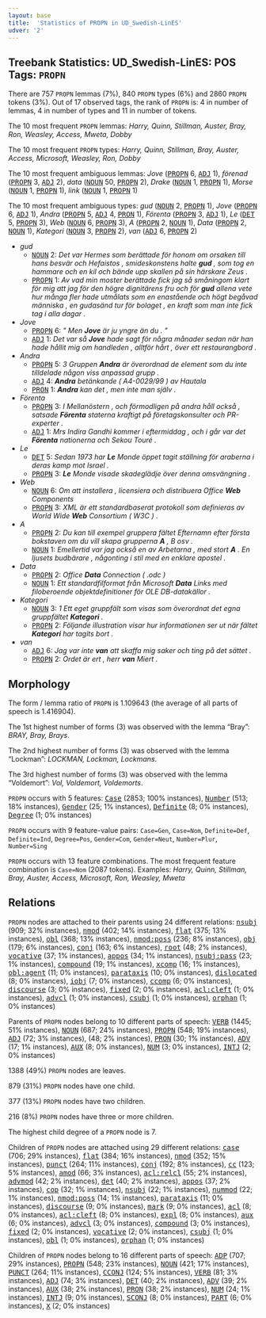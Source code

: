 ```yaml
---
layout: base
title:  'Statistics of PROPN in UD_Swedish-LinES'
udver: '2'
---
```


## Treebank Statistics: UD_Swedish-LinES: POS Tags: `PROPN`

There are 757 `PROPN` lemmas (7%), 840 `PROPN` types (6%) and 2860 `PROPN` tokens (3%).
Out of 17 observed tags, the rank of `PROPN` is: 4 in number of lemmas, 4 in number of types and 11 in number of tokens.

The 10 most frequent `PROPN` lemmas: <em>Harry, Quinn, Stillman, Auster, Bray, Ron, Weasley, Access, Mweta, Dobby</em>

The 10 most frequent `PROPN` types:  <em>Harry, Quinn, Stillman, Bray, Auster, Access, Microsoft, Weasley, Ron, Dobby</em>

The 10 most frequent ambiguous lemmas: <em>Jove</em> (<tt><a href="sv_lines-pos-PROPN.html">PROPN</a></tt> 6, <tt><a href="sv_lines-pos-ADJ.html">ADJ</a></tt> 1), <em>förenad</em> (<tt><a href="sv_lines-pos-PROPN.html">PROPN</a></tt> 3, <tt><a href="sv_lines-pos-ADJ.html">ADJ</a></tt> 2), <em>data</em> (<tt><a href="sv_lines-pos-NOUN.html">NOUN</a></tt> 50, <tt><a href="sv_lines-pos-PROPN.html">PROPN</a></tt> 2), <em>Drake</em> (<tt><a href="sv_lines-pos-NOUN.html">NOUN</a></tt> 1, <tt><a href="sv_lines-pos-PROPN.html">PROPN</a></tt> 1), <em>Morse</em> (<tt><a href="sv_lines-pos-NOUN.html">NOUN</a></tt> 1, <tt><a href="sv_lines-pos-PROPN.html">PROPN</a></tt> 1), <em>link</em> (<tt><a href="sv_lines-pos-NOUN.html">NOUN</a></tt> 1, <tt><a href="sv_lines-pos-PROPN.html">PROPN</a></tt> 1)

The 10 most frequent ambiguous types:  <em>gud</em> (<tt><a href="sv_lines-pos-NOUN.html">NOUN</a></tt> 2, <tt><a href="sv_lines-pos-PROPN.html">PROPN</a></tt> 1), <em>Jove</em> (<tt><a href="sv_lines-pos-PROPN.html">PROPN</a></tt> 6, <tt><a href="sv_lines-pos-ADJ.html">ADJ</a></tt> 1), <em>Andra</em> (<tt><a href="sv_lines-pos-PROPN.html">PROPN</a></tt> 5, <tt><a href="sv_lines-pos-ADJ.html">ADJ</a></tt> 4, <tt><a href="sv_lines-pos-PRON.html">PRON</a></tt> 1), <em>Förenta</em> (<tt><a href="sv_lines-pos-PROPN.html">PROPN</a></tt> 3, <tt><a href="sv_lines-pos-ADJ.html">ADJ</a></tt> 1), <em>Le</em> (<tt><a href="sv_lines-pos-DET.html">DET</a></tt> 5, <tt><a href="sv_lines-pos-PROPN.html">PROPN</a></tt> 3), <em>Web</em> (<tt><a href="sv_lines-pos-NOUN.html">NOUN</a></tt> 6, <tt><a href="sv_lines-pos-PROPN.html">PROPN</a></tt> 3), <em>A</em> (<tt><a href="sv_lines-pos-PROPN.html">PROPN</a></tt> 2, <tt><a href="sv_lines-pos-NOUN.html">NOUN</a></tt> 1), <em>Data</em> (<tt><a href="sv_lines-pos-PROPN.html">PROPN</a></tt> 2, <tt><a href="sv_lines-pos-NOUN.html">NOUN</a></tt> 1), <em>Kategori</em> (<tt><a href="sv_lines-pos-NOUN.html">NOUN</a></tt> 3, <tt><a href="sv_lines-pos-PROPN.html">PROPN</a></tt> 2), <em>van</em> (<tt><a href="sv_lines-pos-ADJ.html">ADJ</a></tt> 6, <tt><a href="sv_lines-pos-PROPN.html">PROPN</a></tt> 2)


* <em>gud</em>
  * <tt><a href="sv_lines-pos-NOUN.html">NOUN</a></tt> 2: <em>Det var Hermes som berättade för honom om orsaken till hans besvär och Hefaistos , smideskonstens halte <b>gud</b> , som tog en hammare och en kil och bände upp skallen på sin härskare Zeus .</em>
  * <tt><a href="sv_lines-pos-PROPN.html">PROPN</a></tt> 1: <em>Av vad min moster berättade fick jag så småningom klart för mig att jag för den högre dignitärens fru och för <b>gud</b> allena vete hur många fler hade utmålats som en enastående och högt begåvad människa , en gudasänd tur för bolaget , en kraft som man inte fick tag i alla dagar .</em>
* <em>Jove</em>
  * <tt><a href="sv_lines-pos-PROPN.html">PROPN</a></tt> 6: <em>" Men <b>Jove</b> är ju yngre än du . "</em>
  * <tt><a href="sv_lines-pos-ADJ.html">ADJ</a></tt> 1: <em>Det var så <b>Jove</b> hade sagt för några månader sedan när han hade hållit mig om handleden , alltför hårt , över ett restaurangbord .</em>
* <em>Andra</em>
  * <tt><a href="sv_lines-pos-PROPN.html">PROPN</a></tt> 5: <em>3 Gruppen <b>Andra</b> är överordnad de element som du inte tilldelade någon viss anpassad grupp .</em>
  * <tt><a href="sv_lines-pos-ADJ.html">ADJ</a></tt> 4: <em><b>Andra</b> betänkande ( A4-0029/99 ) av Hautala</em>
  * <tt><a href="sv_lines-pos-PRON.html">PRON</a></tt> 1: <em><b>Andra</b> kan det , men inte man själv .</em>
* <em>Förenta</em>
  * <tt><a href="sv_lines-pos-PROPN.html">PROPN</a></tt> 3: <em>I Mellanöstern , och förmodligen på andra håll också , satsade <b>Förenta</b> staterna kraftigt på företagskonsulter och PR-experter .</em>
  * <tt><a href="sv_lines-pos-ADJ.html">ADJ</a></tt> 1: <em>Mrs Indira Gandhi kommer i eftermiddag , och i går var det <b>Förenta</b> nationerna och Sekou Touré .</em>
* <em>Le</em>
  * <tt><a href="sv_lines-pos-DET.html">DET</a></tt> 5: <em>Sedan 1973 har <b>Le</b> Monde öppet tagit ställning för araberna i deras kamp mot Israel .</em>
  * <tt><a href="sv_lines-pos-PROPN.html">PROPN</a></tt> 3: <em><b>Le</b> Monde visade skadeglädje över denna omsvängning .</em>
* <em>Web</em>
  * <tt><a href="sv_lines-pos-NOUN.html">NOUN</a></tt> 6: <em>Om att installera , licensiera och distribuera Office <b>Web</b> Components</em>
  * <tt><a href="sv_lines-pos-PROPN.html">PROPN</a></tt> 3: <em>XML är ett standardbaserat protokoll som definieras av World Wide <b>Web</b> Consortium ( W3C ) .</em>
* <em>A</em>
  * <tt><a href="sv_lines-pos-PROPN.html">PROPN</a></tt> 2: <em>Du kan till exempel gruppera fältet Efternamn efter första bokstaven om du vill skapa grupperna <b>A</b> , B osv .</em>
  * <tt><a href="sv_lines-pos-NOUN.html">NOUN</a></tt> 1: <em>Emellertid var jag också en av Arbetarna , med stort <b>A</b> . En ljusets budbärare , någonting i stil med en enklare apostel .</em>
* <em>Data</em>
  * <tt><a href="sv_lines-pos-PROPN.html">PROPN</a></tt> 2: <em>Office <b>Data</b> Connection ( .odc )</em>
  * <tt><a href="sv_lines-pos-NOUN.html">NOUN</a></tt> 1: <em>Ett standardfilformat från Microsoft <b>Data</b> Links med filoberoende objektdefinitioner för OLE DB-datakällor .</em>
* <em>Kategori</em>
  * <tt><a href="sv_lines-pos-NOUN.html">NOUN</a></tt> 3: <em>1 Ett eget gruppfält som visas som överordnat det egna gruppfältet <b>Kategori</b> .</em>
  * <tt><a href="sv_lines-pos-PROPN.html">PROPN</a></tt> 2: <em>Följande illustration visar hur informationen ser ut när fältet <b>Kategori</b> har tagits bort .</em>
* <em>van</em>
  * <tt><a href="sv_lines-pos-ADJ.html">ADJ</a></tt> 6: <em>Jag var inte <b>van</b> att skaffa mig saker och ting på det sättet .</em>
  * <tt><a href="sv_lines-pos-PROPN.html">PROPN</a></tt> 2: <em>Ordet är ert , herr <b>van</b> Miert .</em>

## Morphology

The form / lemma ratio of `PROPN` is 1.109643 (the average of all parts of speech is 1.416904).

The 1st highest number of forms (3) was observed with the lemma “Bray”: <em>BRAY, Bray, Brays</em>.

The 2nd highest number of forms (3) was observed with the lemma “Lockman”: <em>LOCKMAN, Lockman, Lockmans</em>.

The 3rd highest number of forms (3) was observed with the lemma “Voldemort”: <em>Vol, Voldemort, Voldemorts</em>.

`PROPN` occurs with 5 features: <tt><a href="sv_lines-feat-Case.html">Case</a></tt> (2853; 100% instances), <tt><a href="sv_lines-feat-Number.html">Number</a></tt> (513; 18% instances), <tt><a href="sv_lines-feat-Gender.html">Gender</a></tt> (25; 1% instances), <tt><a href="sv_lines-feat-Definite.html">Definite</a></tt> (8; 0% instances), <tt><a href="sv_lines-feat-Degree.html">Degree</a></tt> (1; 0% instances)

`PROPN` occurs with 9 feature-value pairs: `Case=Gen`, `Case=Nom`, `Definite=Def`, `Definite=Ind`, `Degree=Pos`, `Gender=Com`, `Gender=Neut`, `Number=Plur`, `Number=Sing`

`PROPN` occurs with 13 feature combinations.
The most frequent feature combination is `Case=Nom` (2087 tokens).
Examples: <em>Harry, Quinn, Stillman, Bray, Auster, Access, Microsoft, Ron, Weasley, Mweta</em>


## Relations

`PROPN` nodes are attached to their parents using 24 different relations: <tt><a href="sv_lines-dep-nsubj.html">nsubj</a></tt> (909; 32% instances), <tt><a href="sv_lines-dep-nmod.html">nmod</a></tt> (402; 14% instances), <tt><a href="sv_lines-dep-flat.html">flat</a></tt> (375; 13% instances), <tt><a href="sv_lines-dep-obl.html">obl</a></tt> (368; 13% instances), <tt><a href="sv_lines-dep-nmod-poss.html">nmod:poss</a></tt> (236; 8% instances), <tt><a href="sv_lines-dep-obj.html">obj</a></tt> (179; 6% instances), <tt><a href="sv_lines-dep-conj.html">conj</a></tt> (163; 6% instances), <tt><a href="sv_lines-dep-root.html">root</a></tt> (48; 2% instances), <tt><a href="sv_lines-dep-vocative.html">vocative</a></tt> (37; 1% instances), <tt><a href="sv_lines-dep-appos.html">appos</a></tt> (34; 1% instances), <tt><a href="sv_lines-dep-nsubj-pass.html">nsubj:pass</a></tt> (23; 1% instances), <tt><a href="sv_lines-dep-compound.html">compound</a></tt> (19; 1% instances), <tt><a href="sv_lines-dep-xcomp.html">xcomp</a></tt> (16; 1% instances), <tt><a href="sv_lines-dep-obl-agent.html">obl:agent</a></tt> (11; 0% instances), <tt><a href="sv_lines-dep-parataxis.html">parataxis</a></tt> (10; 0% instances), <tt><a href="sv_lines-dep-dislocated.html">dislocated</a></tt> (8; 0% instances), <tt><a href="sv_lines-dep-iobj.html">iobj</a></tt> (7; 0% instances), <tt><a href="sv_lines-dep-ccomp.html">ccomp</a></tt> (6; 0% instances), <tt><a href="sv_lines-dep-discourse.html">discourse</a></tt> (3; 0% instances), <tt><a href="sv_lines-dep-fixed.html">fixed</a></tt> (2; 0% instances), <tt><a href="sv_lines-dep-acl-cleft.html">acl:cleft</a></tt> (1; 0% instances), <tt><a href="sv_lines-dep-advcl.html">advcl</a></tt> (1; 0% instances), <tt><a href="sv_lines-dep-csubj.html">csubj</a></tt> (1; 0% instances), <tt><a href="sv_lines-dep-orphan.html">orphan</a></tt> (1; 0% instances)

Parents of `PROPN` nodes belong to 10 different parts of speech: <tt><a href="sv_lines-pos-VERB.html">VERB</a></tt> (1445; 51% instances), <tt><a href="sv_lines-pos-NOUN.html">NOUN</a></tt> (687; 24% instances), <tt><a href="sv_lines-pos-PROPN.html">PROPN</a></tt> (548; 19% instances), <tt><a href="sv_lines-pos-ADJ.html">ADJ</a></tt> (72; 3% instances),  (48; 2% instances), <tt><a href="sv_lines-pos-PRON.html">PRON</a></tt> (30; 1% instances), <tt><a href="sv_lines-pos-ADV.html">ADV</a></tt> (17; 1% instances), <tt><a href="sv_lines-pos-AUX.html">AUX</a></tt> (8; 0% instances), <tt><a href="sv_lines-pos-NUM.html">NUM</a></tt> (3; 0% instances), <tt><a href="sv_lines-pos-INTJ.html">INTJ</a></tt> (2; 0% instances)

1388 (49%) `PROPN` nodes are leaves.

879 (31%) `PROPN` nodes have one child.

377 (13%) `PROPN` nodes have two children.

216 (8%) `PROPN` nodes have three or more children.

The highest child degree of a `PROPN` node is 7.

Children of `PROPN` nodes are attached using 29 different relations: <tt><a href="sv_lines-dep-case.html">case</a></tt> (706; 29% instances), <tt><a href="sv_lines-dep-flat.html">flat</a></tt> (384; 16% instances), <tt><a href="sv_lines-dep-nmod.html">nmod</a></tt> (352; 15% instances), <tt><a href="sv_lines-dep-punct.html">punct</a></tt> (264; 11% instances), <tt><a href="sv_lines-dep-conj.html">conj</a></tt> (192; 8% instances), <tt><a href="sv_lines-dep-cc.html">cc</a></tt> (123; 5% instances), <tt><a href="sv_lines-dep-amod.html">amod</a></tt> (66; 3% instances), <tt><a href="sv_lines-dep-acl-relcl.html">acl:relcl</a></tt> (55; 2% instances), <tt><a href="sv_lines-dep-advmod.html">advmod</a></tt> (42; 2% instances), <tt><a href="sv_lines-dep-det.html">det</a></tt> (40; 2% instances), <tt><a href="sv_lines-dep-appos.html">appos</a></tt> (37; 2% instances), <tt><a href="sv_lines-dep-cop.html">cop</a></tt> (32; 1% instances), <tt><a href="sv_lines-dep-nsubj.html">nsubj</a></tt> (22; 1% instances), <tt><a href="sv_lines-dep-nummod.html">nummod</a></tt> (22; 1% instances), <tt><a href="sv_lines-dep-nmod-poss.html">nmod:poss</a></tt> (14; 1% instances), <tt><a href="sv_lines-dep-parataxis.html">parataxis</a></tt> (11; 0% instances), <tt><a href="sv_lines-dep-discourse.html">discourse</a></tt> (9; 0% instances), <tt><a href="sv_lines-dep-mark.html">mark</a></tt> (9; 0% instances), <tt><a href="sv_lines-dep-acl.html">acl</a></tt> (8; 0% instances), <tt><a href="sv_lines-dep-acl-cleft.html">acl:cleft</a></tt> (8; 0% instances), <tt><a href="sv_lines-dep-expl.html">expl</a></tt> (8; 0% instances), <tt><a href="sv_lines-dep-aux.html">aux</a></tt> (6; 0% instances), <tt><a href="sv_lines-dep-advcl.html">advcl</a></tt> (3; 0% instances), <tt><a href="sv_lines-dep-compound.html">compound</a></tt> (3; 0% instances), <tt><a href="sv_lines-dep-fixed.html">fixed</a></tt> (2; 0% instances), <tt><a href="sv_lines-dep-vocative.html">vocative</a></tt> (2; 0% instances), <tt><a href="sv_lines-dep-csubj.html">csubj</a></tt> (1; 0% instances), <tt><a href="sv_lines-dep-obl.html">obl</a></tt> (1; 0% instances), <tt><a href="sv_lines-dep-orphan.html">orphan</a></tt> (1; 0% instances)

Children of `PROPN` nodes belong to 16 different parts of speech: <tt><a href="sv_lines-pos-ADP.html">ADP</a></tt> (707; 29% instances), <tt><a href="sv_lines-pos-PROPN.html">PROPN</a></tt> (548; 23% instances), <tt><a href="sv_lines-pos-NOUN.html">NOUN</a></tt> (421; 17% instances), <tt><a href="sv_lines-pos-PUNCT.html">PUNCT</a></tt> (264; 11% instances), <tt><a href="sv_lines-pos-CCONJ.html">CCONJ</a></tt> (124; 5% instances), <tt><a href="sv_lines-pos-VERB.html">VERB</a></tt> (81; 3% instances), <tt><a href="sv_lines-pos-ADJ.html">ADJ</a></tt> (74; 3% instances), <tt><a href="sv_lines-pos-DET.html">DET</a></tt> (40; 2% instances), <tt><a href="sv_lines-pos-ADV.html">ADV</a></tt> (39; 2% instances), <tt><a href="sv_lines-pos-AUX.html">AUX</a></tt> (38; 2% instances), <tt><a href="sv_lines-pos-PRON.html">PRON</a></tt> (38; 2% instances), <tt><a href="sv_lines-pos-NUM.html">NUM</a></tt> (24; 1% instances), <tt><a href="sv_lines-pos-INTJ.html">INTJ</a></tt> (9; 0% instances), <tt><a href="sv_lines-pos-SCONJ.html">SCONJ</a></tt> (8; 0% instances), <tt><a href="sv_lines-pos-PART.html">PART</a></tt> (6; 0% instances), <tt><a href="sv_lines-pos-X.html">X</a></tt> (2; 0% instances)

